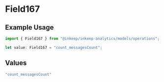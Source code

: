# Field167

## Example Usage

```typescript
import { Field167 } from "@inkeep/inkeep-analytics/models/operations";

let value: Field167 = "count_messagesCount";
```

## Values

```typescript
"count_messagesCount"
```